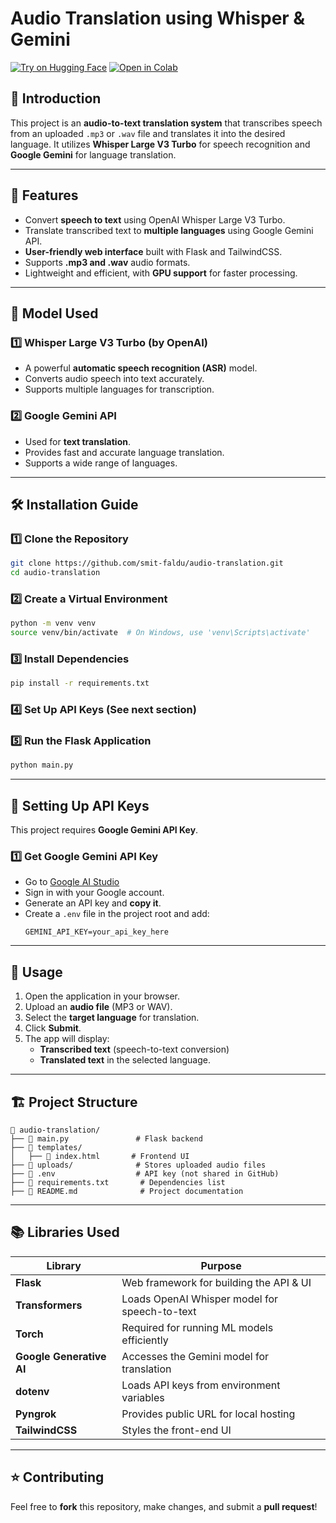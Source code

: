 # Audio Translation using Whisper & Gemini

[![Try on Hugging Face](https://img.shields.io/badge/-HuggingFace-FDEE21?style=for-the-badge&logo=HuggingFace&logoColor=black)](https://huggingface.co/spaces/smit-faldu/Audio_Translation) 
[![Open in Colab](https://img.shields.io/badge/Colab-F9AB00?style=for-the-badge&logo=googlecolab&color=525252)](https://colab.research.google.com/drive/1sKnFmQjS4brkpffvyGIe4F6y1QiV4h33?usp=sharing)


## 📌 Introduction
This project is an **audio-to-text translation system** that transcribes speech from an uploaded `.mp3` or `.wav` file and translates it into the desired language. It utilizes **Whisper Large V3 Turbo** for speech recognition and **Google Gemini** for language translation.

---

## 🚀 Features
- Convert **speech to text** using OpenAI Whisper Large V3 Turbo.
- Translate transcribed text to **multiple languages** using Google Gemini API.
- **User-friendly web interface** built with Flask and TailwindCSS.
- Supports **.mp3 and .wav** audio formats.
- Lightweight and efficient, with **GPU support** for faster processing.

---

## 🎯 Model Used

### 1️⃣ **Whisper Large V3 Turbo** (by OpenAI)
- A powerful **automatic speech recognition (ASR)** model.
- Converts audio speech into text accurately.
- Supports multiple languages for transcription.

### 2️⃣ **Google Gemini API**
- Used for **text translation**.
- Provides fast and accurate language translation.
- Supports a wide range of languages.

---

## 🛠 Installation Guide

### **1️⃣ Clone the Repository**
```sh
git clone https://github.com/smit-faldu/audio-translation.git
cd audio-translation
```

### **2️⃣ Create a Virtual Environment**
```sh
python -m venv venv
source venv/bin/activate  # On Windows, use 'venv\Scripts\activate'
```

### **3️⃣ Install Dependencies**
```sh
pip install -r requirements.txt
```

### **4️⃣ Set Up API Keys** (See next section)

### **5️⃣ Run the Flask Application**
```sh
python main.py
```

---

## 🔑 Setting Up API Keys
This project requires **Google Gemini API Key**.

### **1️⃣ Get Google Gemini API Key**
- Go to [Google AI Studio](https://aistudio.google.com/)
- Sign in with your Google account.
- Generate an API key and **copy it**.
- Create a `.env` file in the project root and add:
  ```env
  GEMINI_API_KEY=your_api_key_here
  ```

---

## 📌 Usage
1. Open the application in your browser.
2. Upload an **audio file** (MP3 or WAV).
3. Select the **target language** for translation.
4. Click **Submit**.
5. The app will display:
   - **Transcribed text** (speech-to-text conversion)
   - **Translated text** in the selected language.

---

## 🏗 Project Structure
```
📂 audio-translation/
├── 📄 main.py               # Flask backend
├── 📄 templates/
│   ├── 📄 index.html       # Frontend UI
├── 📂 uploads/              # Stores uploaded audio files
├── 📄 .env                  # API key (not shared in GitHub)
├── 📄 requirements.txt       # Dependencies list
├── 📄 README.md              # Project documentation
```

---

## 📚 Libraries Used
| Library         | Purpose |
|----------------|------------------------------------------------------------|
| **Flask**      | Web framework for building the API & UI  |
| **Transformers** | Loads OpenAI Whisper model for speech-to-text  |
| **Torch**      | Required for running ML models efficiently |
| **Google Generative AI** | Accesses the Gemini model for translation |
| **dotenv**     | Loads API keys from environment variables |
| **Pyngrok**    | Provides public URL for local hosting |
| **TailwindCSS** | Styles the front-end UI |

---

## ⭐ Contributing
Feel free to **fork** this repository, make changes, and submit a **pull request**!
